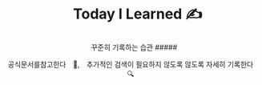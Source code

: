 # <p align="center">　Today I Learned ✍️
<p align="center">　꾸준히 기록하는 습관
##### <p align="center"> 공식문서를참고한다　📑,　추가적인 검색이 필요하지 않도록 않도록 자세히 기록한다 🔍 </p＞
　
